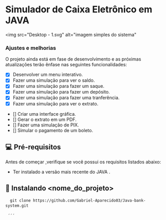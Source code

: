 # Simulador de Caixa Eletrônico em JAVA

<img src="Desktop - 1.svg" alt="imagem simples do sistema"
     
### Ajustes e melhorias
     
O projeto ainda está em fase de desenvolvimento e as próximas atualizações terão ênfase nas seguintes funcionalidades:
     
- [x] Desenvolver um menu interativo.
- [x] Fazer uma simulação para ver o saldo.
- [x] Fazer uma simulação para fazer um saque.
- [x] Fazer uma simulação para fazer um depósito.
- [x] Fazer uma simulação para fazer uma tranferência.
- [x] Fazer uma simulação para ver o extrato.
- [] Criar uma interface gráfica.
- [] Gerar o extrato em um PDF.
- [] Fazer uma simulação de PIX.
- [] Simular o pagamento de um boleto.
     
     
     
## 💻 Pré-requisitos
     
Antes de começar ,verifique se você possui os requisitos listados abaixo:

* Ter instalado a versão mais recente do JAVA .
     
## 🚀 Instalando <nome_do_projeto>
  ```
    git clone https://github.com/Gabriel-Aparecido03/Java-bank-system.git
    
   ´´´ 
